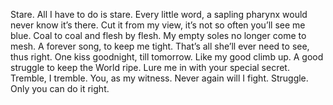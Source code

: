
<style>
    pre {
    	overflow-x: auto;
    }
    .note-wrapper {
        text-align: left;
    }
    td {
        text-align: center;
    }
    li {
        margin-bottom: 10px
    }
</style>

Stare. All I have to do is stare. 
Every little word, a sapling pharynx would never know it’s there. 
Cut it from my view, it’s not so often you’ll see me blue.
Coal to coal and flesh by flesh.
My empty soles no longer come to mesh.
A forever song, to keep me tight.
That’s all she’ll ever need to see, thus right. 
One kiss goodnight, till tomorrow.
Like my good climb up.
A good struggle to keep the World ripe. 
Lure me in with your special secret.
Tremble, I tremble.
You, as my witness.
Never again will I fight.
Struggle. Only you can do it right.
